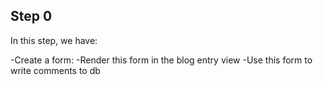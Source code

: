 <h2>Step 0</h2>

In this step, we have:

-Create a form:
-Render this form in the blog entry view
-Use this form to write comments to db

